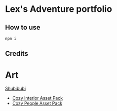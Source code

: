# Lex's Adventure portfolio

## How to use

`npm i`

## Credits

# Art

[Shubibubi](https://shubibubi.itch.io/)

- [Cozy Interior Asset Pack](https://shubibubi.itch.io/cozy-interior)
- [Cozy People Asset Pack](https://shubibubi.itch.io/cozy-people)
